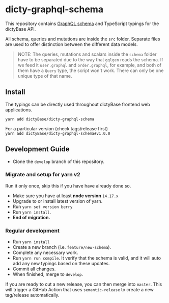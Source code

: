# dicty-graphql-schema

This repository contains [GraphQL schema](https://graphql.github.io/learn/schema/) and TypeScript typings for the dictyBase API.

All schema, queries and mutations are inside the `src` folder. Separate files are used to offer distinction between the different data models.

> NOTE: The queries, mutations and scalars inside the `schema` folder have to be separated due to the way that `gqlgen` reads the schema. If we feed it `user.graphql` and `order.graphql`, for example, and both of them have a `Query` type, the script won't work. There can only be one unique type of that name.

## Install

The typings can be directly used throughout dictyBase frontend web applications.

`yarn add dictyBase/dicty-graphql-schema`

For a particular version (check tags/release first)  
 `yarn add dictyBase/dicty-graphql-schema#v1.0.0`

## Development Guide
- Clone the `develop` branch of this repository.
### Migrate and setup for yarn v2
Run it only once, skip this if you have have already done so.
- Make sure you have at least __node version__ `14.17.x`
- Upgrade to or install latest version of yarn.
- Run `yarn set version berry`
- Run `yarn install`.
- __End of migration.__

### Regular development
- Run `yarn install`
- Create a new branch (i.e. `feature/new-schema`).
- Complete any necessary work.
- Run `yarn run compile`. It verify that the schema is valid, and it will auto
  add any new typings based on these updates.
- Commit all changes.
- When finished, merge to `develop`.

If you are ready to cut a new release, you can then merge into `master`. This
will trigger a GitHub Action that uses `semantic-release` to create a new tag/release
automatically.
